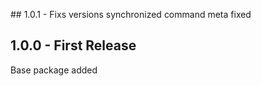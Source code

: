 ## 1.0.1 - Fixs
versions synchronized
command meta fixed
## 1.0.0 - First Release
Base package added
